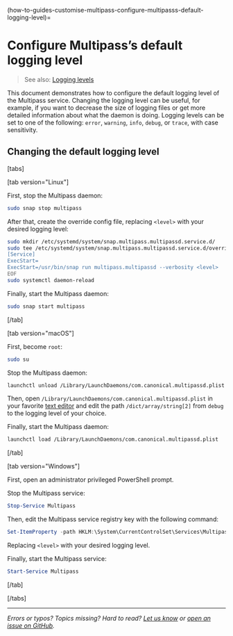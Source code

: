 (how-to-guides-customise-multipass-configure-multipasss-default-logging-level)=
# Configure Multipass’s default logging level

> See also: [Logging levels](/reference/logging-levels)

This document demonstrates how to configure the default logging level of the Multipass service. Changing the logging level can be useful, for example, if you want to decrease the size of logging files or get more detailed information about what the daemon is doing. Logging levels can be set to one of the following: `error`, `warning`, `info`, `debug`, or `trace`, with case sensitivity.

## Changing the default logging level

[tabs]

[tab version="Linux"]

First, stop the Multipass daemon:

```bash
sudo snap stop multipass
```

After that, create the override config file, replacing `<level>` with your desired logging level:

```bash
sudo mkdir /etc/systemd/system/snap.multipass.multipassd.service.d/
sudo tee /etc/systemd/system/snap.multipass.multipassd.service.d/override.conf <<EOF
[Service]
ExecStart=
ExecStart=/usr/bin/snap run multipass.multipassd --verbosity <level>
EOF
sudo systemctl daemon-reload
```

Finally, start the Multipass daemon:

```bash
sudo snap start multipass
```

[/tab]

[tab version="macOS"]

First, become `root`:

```bash
sudo su
```

Stop the Multipass daemon:

```bash
launchctl unload /Library/LaunchDaemons/com.canonical.multipassd.plist
```

Then, open `/Library/LaunchDaemons/com.canonical.multipassd.plist` in your favorite [text editor](https://www.google.com/search?q=vi) and edit the path `/dict/array/string[2]` from `debug` to the logging level of your choice.

Finally, start the Multipass daemon:

```bash
launchctl load /Library/LaunchDaemons/com.canonical.multipassd.plist
```

[/tab]

[tab version="Windows"]

First, open an administrator privileged PowerShell prompt.

Stop the Multipass service:

```powershell
Stop-Service Multipass
```

Then, edit the Multipass service registry key with the following command:

```powershell
Set-ItemProperty -path HKLM:\System\CurrentControlSet\Services\Multipass -Name ImagePath -Value "'C:\Program Files\Multipass\bin\multipassd.exe' /svc --verbosity <level>"
```

Replacing `<level>` with your desired logging level.

Finally, start the Multipass service:

```powershell
Start-Service Multipass
```

[/tab]

[/tabs]

---

*Errors or typos? Topics missing? Hard to read? <a href="https://docs.google.com/forms/d/e/1FAIpQLSd0XZDU9sbOCiljceh3rO_rkp6vazy2ZsIWgx4gsvl_Sec4Ig/viewform?usp=pp_url&entry.317501128=https://multipass.run/docs/configure-multipass-default-logging-level" target="_blank">Let us know</a> or <a href="https://github.com/canonical/multipass/issues/new/choose" target="_blank">open an issue on GitHub</a>.*

